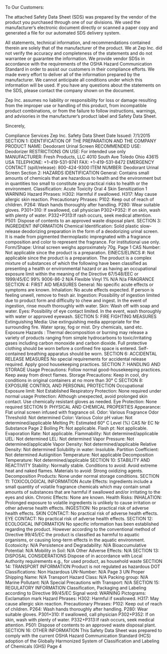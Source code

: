  
 
 
 
 
 
 
 
 
 
 
To Our Customers: 
 
The attached Safety Data Sheet (SDS) was prepared by the vendor of the product you purchased 
through one of our divisions. We used the manufacturer’s electronic document directly or 
scanned a paper copy and generated a file for our automated SDS delivery system. 
 
All statements, technical information, and recommendations contained therein are solely that of 
the manufacturer of the product. We at Zep Inc. did not verify the accuracy and completeness of 
the statements and do not warrantee or guarantee the information. We provide vendor SDSs in 
accordance with the requirements of the OSHA Hazard Communication Standard in order to 
assist our customers in their compliance efforts. We made every effort to deliver all of the 
information prepared by the manufacturer. We cannot anticipate all conditions under which this 
information will be used. If you have any questions about the statements on the SDS, please 
contact the company shown on the document. 
 
Zep Inc. assumes no liability or responsibility for loss or damage resulting from the improper use 
or handling of this product, from incompatible product combinations, or from the failure to 
follow instructions, warnings, and advisories in the manufacturer’s product label and Safety Data 
Sheet. 
 
Sincerely, 
 
Compliance Services 
Zep Inc. 
Safety Data Sheet
Date Issued:
7/1/2015
SECTION 1: IDENTIFICATION OF THE PREPARATION AND THE COMPANY
PRODUCT NAME: Deodorant Urinal Screen 
RECOMMENDED USE: Deodorizer
RESTRICTIONS ON USE: For intended use only
MANUFACTURER: 
Fresh Products, LLC 
4010 South Ave 
Toledo 
Ohio 43615 
USA 
TELEPHONE: +1-419-531-9741 
FAX: +1-419-531-8472
EMERGENCY CONTACT (spill/release):  800-424-9300
ITEM NUMBER: Deodorant Urinal Screen
Section 2: HAZARDS IDENTIFICATION
General:  Contains small amounts of chemicals that are hazardous to health and the environment
but in quantities too small to constitute any practical risks to health or the environment. 
Classification:
Acute Toxicity Oral 4
Skin Sensitization 1
WARNING
Hazard Phrases:
H302: Harmful if swallowed.
H317: May cause allergic skin reaction.
Precautionary Phrases:
P102: Keep out of reach of children.
P264: Wash hands thoroughly after handling.
P280: Wear suitable gloves.
P301+310: If swallowed, call physician
P302+P352: If on skin, wash with plenty of water.
P332+P313:If rash occurs, seek medical attention.
P501: Dispose of contents to an approved waste disposal plant.
SECTION 3: INGREDIENT INFORMATION
Chemical Identification: Solid plastic slow-release deodorizing preparation in the form of a
deodorizing urinal screen.  It is made from pigmented thermoplastic impregnated
 with a fragrance composition and color to represent the fragrance.   For institutional use only. 
Form/Shape: Urinal screen weighs approximately 70g. 
Page 1
CAS Number: Not applicable since the product is a preparation. 
EINECS/ELINCS #: Not applicable since the product is a preparation. 
The product is a complex mixture of substances of which the following have been classified as presenting 
a health or environmental hazard or as having an occupational exposure limit within the meaning of 
the Directive 67/548/EEC or 1999/45/EC
99%
9006-86-2
N/A
Flexible Vinyl
1%
N/A
N/a
FRAGRANCE
SECTION 4: FIRST AID MEASURES
General: No specific acute effects or symptoms are known. 
Inhalation: No acute effects expected. If person is feeling unwell, remove to fresh air. 
Ingestion: Possibility of ingestion limited due to product form and difficulty to chew and ingest. In the event of 
ingestion, rinse mouth thoroughly with water. 
Skin: Wash off with soap and water. 
Eyes: Possibility of eye contact limited. In the event, wash thoroughly with water or approved eyewash.
SECTION 5: FIRE FIGHTING MEASURES
Extinguishing Media: Use extinguishing media appropriate for the surrounding fire. Water spray, fog or mist. Dry 
chemicals, sand etc. 
Exposure Hazards : Thermal decomposition or burning may release a variety of products ranging from simple 
hydrocarbons to toxic/irritating gases including carbon monoxide and carbon dioxide. Full protective clothing 
should be worn before a confined fire space is entered. Self-contained breathing apparatus should be worn.
SECTION 6: ACCIDENTAL RELEASE MEASURES
No special requirements for accidental release required. Apply good housekeeping practices.
SECTION 7: HANDLING AND STORAGE
Usage Precautions: Follow normal good-housekeeping practices. Keep away from direct flames. 
Storage Precautions: Keep in cool, dry conditions in original containers at no more than 30° C
SECTION 8: EXPOSURE CONTROL AND PERSONAL PROTECTION
Occupational Exposure limit: Not Established
Respiratory Protection: None required under normal usage
Protection: Although unexpected, avoid prolonged skin contact. Use chemically resistant gloves as needed. 
Eye Protection: None required
SECTION 9: PHYSICAL AND CHEMICAL PROPERTIES
Appearance: Flat urinal screen infused with fragrance oil. 
Odor: Various Fragrance
Odor Threshold: Not determined
Color:  Various Color 
pH value: Not determined/applicable 
Melting Pt: Estimated 60° C 
Level (%)
CAS Nr
EC Nr
Substance
Page 2
Boiling Pt: Not applicable. 
Flash pt: Not applicable. 
Evaporation Rate: Not applicable. 
Flammability: Not determined/applicable 
UEL: Not determined
LEL: Not determined
Vapor Pressure: Not determined/applicable 
Vapor Density: Not determined/applicable 
Relative Density: Not determined
Solubility in water: Insoluble.
Partition Coefficient: Not determined
Autiignition Temperature: Not applicable 
Decomposition Temperature: Not determined/applicable 
SECTION 10: STABILITY AND REACTIVITY
Stability: Normally stable. 
Conditions to avoid: Avoid extreme heat and naked flames. 
Materials to avoid: Strong oxidizing agents. 
Decomposition Products: None under normal storage conditions.
SECTION 11: TOXICOLOGICAL INFORMATION
Acute Effects: Ingredients include a small quantity of volatile fragrance chemicals which may contain small amounts of 
substances that are harmful if swallowed and/or irritating to the eyes and skin. 
Chronic Effects: None are known.
Health Risks: 
INHALATION: Prolonged exposure to volatile ingredients is unlikely to cause irritation or other adverse health effects. 
INGESTION: No practical risk of adverse health effects. 
SKIN CONTACT: No practical risk of adverse health effects. 
EYE CONTACT: No practical risk of adverse health effects.
SECTION 12: ECOLOGICAL INFORMATION
No specific information has been established regarding the product. However according to the conventional method 
of Directive 99/45/EC the product is classified as harmful to aquatic organisms, or causing long-term effects in the 
aquatic environment.
Ecotoxicity: N/A
Persistence and Degradability: N/A
Bioaccumulative Potential: N/A
Mobility in Soil: N/A
Other Adverse Effects: N/A
SECTION 13: DISPOSAL CONSIDERATIONS
Dispose of in accordance with Local Authority requirements e.g., for used product, as household waste
SECTION 14: TRANSPORT INFORMATION
Product is not regulated as hazardous
DOT Classifications: Non Hazardous
UN-Number: N/A
Page 3
UN Proper Shipping Name: N/A
Transport Hazard Class: N/A
Packing group: N/A
Marine Pollutant: N/A
Special Precautions with Transport: N/A
SECTION 15: REGULATORY INFORMATION
Classification, Packaging and Labeling according to Directive 99/45/EC 
Signal word: 
WARNING
Pictograms:
Exclamation mark
Hazard Phrases:
H302: Harmful if swallowed.
H317: May cause allergic skin reaction.
Precautionary Phrases:
P102: Keep out of reach of children.
P264: Wash hands thoroughly after handling.
P280: Wear suitable gloves.
P301+310: If swallowed, call physician
P302+P352: If on skin, wash with plenty of water.
P332+P313:If rash occurs, seek medical attention.
P501: Dispose of contents to an approved waste disposal plant.
SECTION 16: OTHER INFORMATION
This Safety Data Sheet was prepared to comply with the current OSHA Hazard Communication
Standard (HCS) adoption of the Globally Harmonized System of Classification and Labeling of
Chemicals (GHS)
Page 4
